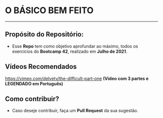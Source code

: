 # O BÁSICO BEM FEITO
---
## Propósito do Repositório:
-	Esse **Repo** tem como objetivo aprofundar ao máximo, todos os exercícios do **Bootcamp 42**, realizado em **Julho de 2021**. 

## Vídeos Recomendados

https://vimeo.com/delvetv/the-difficult-part-one **(Vídeo com 3 partes e LEGENDADO em Português)**

## Como contribuir?
- Caso deseje contribuir, faça um **Pull Request** da sua sugestão.
<br>
